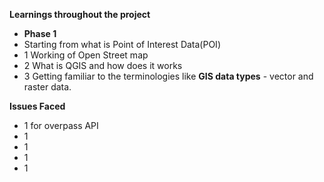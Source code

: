 **Learnings throughout the project**

* **Phase 1**
* Starting from what is Point of Interest Data(POI)
* 1 Working of Open Street map
* 2 What is QGIS and how does it works 
* 3 Getting familiar to the terminologies like **GIS data types** - vector and raster data.


**Issues Faced**
 * 1 for overpass API
 * 1
 * 1
 * 1
 * 1
 
